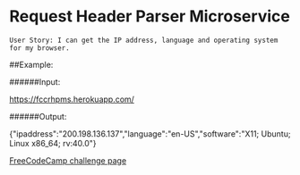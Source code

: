 # Request Header Parser Microservice

    User Story: I can get the IP address, language and operating system for my browser.

##Example:

######Input:

https://fccrhpms.herokuapp.com/

######Output:

{"ipaddress":"200.198.136.137","language":"en-US","software":"X11; Ubuntu; Linux x86_64; rv:40.0"}

[FreeCodeCamp challenge page](https://www.freecodecamp.com/challenges/request-header-parser-microservice)